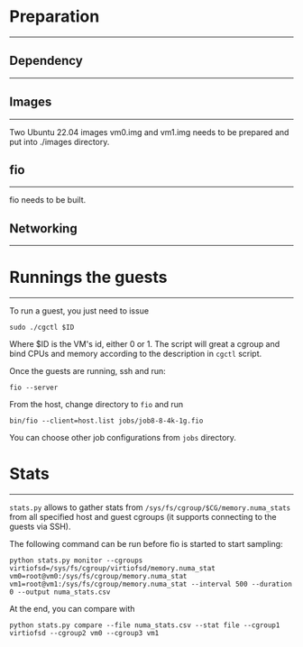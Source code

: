 # Preparation
---
## Dependency
---

## Images
---
Two Ubuntu 22.04 images vm0.img and vm1.img needs to be prepared and put into ./images directory.

## fio
---
fio needs to be built.

## Networking
---

# Runnings the guests
---
To run a guest, you just need to issue

```
sudo ./cgctl $ID
```

Where $ID is the VM's id, either 0 or 1. The script will great a cgroup and bind CPUs and memory according to the description in `cgctl` script.

Once the guests are running, ssh and run:

```
fio --server
```

From the host, change directory to `fio` and run

```
bin/fio --client=host.list jobs/job8-8-4k-1g.fio
```

You can choose other job configurations from `jobs` directory.


# Stats
---
`stats.py` allows to gather stats from `/sys/fs/cgroup/$CG/memory.numa_stats` from all specified host and guest cgroups (it supports connecting to the guests via SSH).

The following command can be run before fio is started to start sampling:

```
python stats.py monitor --cgroups virtiofsd=/sys/fs/cgroup/virtiofsd/memory.numa_stat vm0=root@vm0:/sys/fs/cgroup/memory.numa_stat vm1=root@vm1:/sys/fs/cgroup/memory.numa_stat --interval 500 --duration 0 --output numa_stats.csv
```

At the end, you can compare with 

```
python stats.py compare --file numa_stats.csv --stat file --cgroup1 virtiofsd --cgroup2 vm0 --cgroup3 vm1
```
